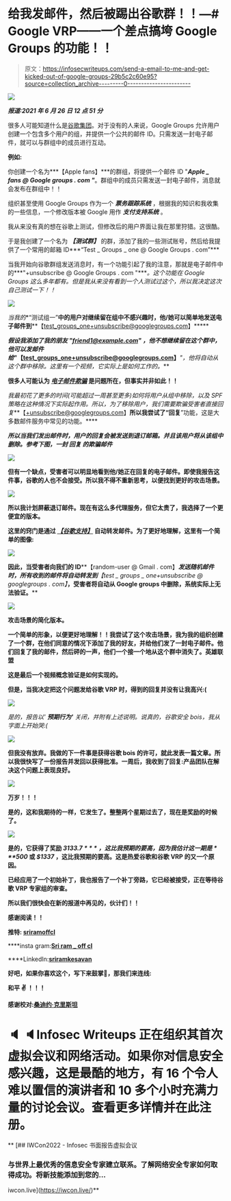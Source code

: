# 给我发邮件，然后被踢出谷歌群！！—# Google VRP——一个差点搞垮 Google Groups 的功能！！

> 原文：<https://infosecwriteups.com/send-a-email-to-me-and-get-kicked-out-of-google-groups-29b5c2c60e95?source=collection_archive---------0----------------------->

![](img/1cf90baab2f99f194f6463f9f7eee36a.png)

***报道:2021 年 6 月 26 日 12 点 51 分***

很多人可能知道什么是[谷歌集团](https://en.wikipedia.org/wiki/Google_Groups)。对于没有的人来说，Google Groups 允许用户创建一个包含多个用户的组，并提供一个公共的邮件 ID。只需发送一封电子邮件，就可以与群组中的成员进行互动。

**例如:**

你创建一个名为***【Apple fans】***的群组，将提供一个邮件 ID "***Apple _ fans @ Google groups . com "***。群组中的成员只需发送一封电子邮件，消息就会发布在群组中！！

组织甚至使用 Google Groups 作为一个 ***票务跟踪系统*** ，根据我的知识和我收集的一些信息，一个修改版本被 Google 用作 ***支付支持系统*** 。

我从来没有真的想在谷歌上测试，但修改后的用户界面让我在那里狩猎。这很酷。

于是我创建了一个名为 ***【测试群】*** 的群，添加了我的一些测试账号，然后给我提供了一个常用的邮箱 ID***“Test _ Groups _ one @ Google Groups . com”***

当我开始向谷歌群组发送消息时，有一个功能引起了我的注意，那就是电子邮件中的***"+unsubscribe @ Google Groups . com "****。这个功能在 Google Groups 这么多年都有。但是我从来没有看到一个人测试过这个，所以我决定这次自己测试一下！！*

*![](img/abc6102bb43fe250d6e3dc0d3cec1cc0.png)*

*当我的**“测试组一”**中的用户对继续留在组中不感兴趣时，他/她可以简单地发送电子邮件到****【test_groups_one+unsubscribe@googlegroups.com】*****

***假设我添加了我的朋友 **"friend1@example.com"** ，他不想继续留在这个群中，他可以发邮件给*"****【test_groups_one+unsubscribe@googlegroups.com】****"*，他将自动从这个群中移除。这里有一个视频，它实际上是如何工作的。***

**很多人可能认为 [*电子邮件欺骗*](https://en.wikipedia.org/wiki/Email_spoofing) 是问题所在，但事实并非如此！！**

**我最初花了更多的时间*(可能超过一周甚至更多)*如何将用户从组中移除，以及 SPF 策略在这种情况下实际起作用。所以，为了移除用户，我们需要欺骗受害者直接回复****【+unsubscribe@googlegroups.com】****所以我尝试了**“回复**”功能，这是大多数邮件服务中常见的功能。****

***所以当我们发出邮件时，用户的回复会被发送到退订邮箱。并且该用户将从该组中删除。参考下图，一封 ***回复*** 的欺骗邮件***

**![](img/952aab1691a517111d9f736498ee7176.png)**

**但有一个缺点，受害者可以明显地看到他/她正在回复的电子邮件。即使我报告这件事，谷歌的人也不会接受。所以我不得不重新思考，以便找到更好的攻击场景。**

**![](img/364c395ce0ede4ef9e6febce7cb904e6.png)**

**所以我计划屏蔽退订邮件。现在有这么多代理服务，但它太贵了，我选择了一个更便宜的版本。**

**这里的窍门是通过 [*【谷歌支持】*](https://support.google.com/mail/answer/10957?hl=en) 自动转发邮件。为了更好地理解，这里有一个简单的图像:**

**![](img/01e884cc9383d2fd3e61d1a4de73d8d4.png)**

**因此，当受害者向我们的 ID****【random-user @ Gmail . com】****发送随机邮件时，所有收到的邮件将自动转发到***【test _ groups _ one+unsubscribe @ googlegroups . com】***，受害者将自动从 Google groups 中删除，系统实际上无法验证。****

**![](img/4b51bb514ebde5cadafdb68afba7b131.png)**

**攻击场景的简化版本。**

**一个简单的形象，以便更好地理解！！我尝试了这个攻击场景，我为我的组织创建了一个群，在他们同意的情况下添加了我的好友，并给他们发了一封电子邮件。他们回复了我的邮件，然后砰的一声，他们一个接一个地从这个群中消失了。英雄联盟**

**这是最后一个视频概念验证是如何实现的。**

**但是，当我决定把这个问题发给谷歌 VRP 时，得到的回复并没有让我高兴:(**

**![](img/b5dc76137c7a5f8848183bc5e643fed9.png)**

**是的，报告以' ***预期行为'*** 关闭，并附有上述说明*。*说真的，谷歌安全 bois，我从字面上开始哭:(**

**![](img/632884a9ef6c3d9dca3f31d2117cf6a9.png)**

**但我没有放弃。我做的下一件事是获得谷歌 bois 的许可，就此发表一篇文章。所以我很快写了一份报告并发回以获得批准。一周后，我收到了回复:产品团队在解决这个问题上表现良好。**

**![](img/fe91e4174f0462ed122a8908308dbf6b.png)**

**万岁！！！**

**是的，这和我期待的一样，它发生了。整整两个星期过去了，现在是奖励的时候了。**

**![](img/8e8c48ded82dcddab35eb799d77fa9d4.png)**

**是的，它获得了奖励 ***$3133.7*** ，这比我预期的要高，因为我估计这一期是 ***$500*** 或 ***$1337*** ，这比我预期的要高。这是热爱谷歌和谷歌 VRP 的又一个原因。**

**已经应用了一个初始补丁，我也报告了一个补丁旁路，它已经被接受，正在等待谷歌 VRP 专家组的审查。**

**所以我们很快会在新的报道中再见的，伙计们！！**

**感谢阅读！！**

****推特:** [sriramoffcl](https://twitter.com/sriramoffcl)**

****insta gram:**[Sri ram _ off cl](https://www.instagram.com/sriram_offcl/)**

****LinkedIn:**[sriramkesavan](https://www.linkedin.com/in/sriramkesavan/)**

**好吧，如果你喜欢这个，写下来鼓掌👏，那我们来连线:**

****和平** ✌️ **！！！****

**感谢校对:[桑迪约·克里斯坦](https://twitter.com/ChristanSandiyo)**

# **🔈 🔈Infosec Writeups 正在组织其首次虚拟会议和网络活动。如果你对信息安全感兴趣，这是最酷的地方，有 16 个令人难以置信的演讲者和 10 多个小时充满力量的讨论会议。查看更多详情并在此注册。**

**[](https://iwcon.live/) [## IWCon2022 - Infosec 书面报告虚拟会议

### 与世界上最优秀的信息安全专家建立联系。了解网络安全专家如何取得成功。将新技能添加到您的…

iwcon.live](https://iwcon.live/)**